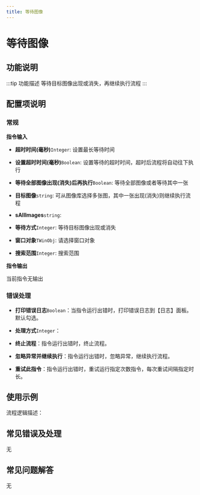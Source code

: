```yaml
---
title: 等待图像
---
```


# 等待图像

## 功能说明

:::tip 功能描述
等待目标图像出现或消失，再继续执行流程
:::

## 配置项说明

### 常规

**指令输入**

- **超时时间(毫秒)**`Integer`: 设置最长等待时间

- **设置超时时间(毫秒)**`Boolean`: 设置等待的超时时间，超时后流程将自动往下执行

- **等待全部图像出现(消失)后再执行**`Boolean`: 等待全部图像或者等待其中一张

- **目标图像**`string`: 可从图像库选择多张图，其中一张出现(消失)则继续执行流程

- **sAllImages**`string`: 

- **等待方式**`Integer`: 等待目标图像出现或消失

- **窗口对象**`TWinObj`: 请选择窗口对象

- **搜索范围**`Integer`: 搜索范围


**指令输出**

当前指令无输出

### 错误处理

- **打印错误日志**`Boolean`：当指令运行出错时，打印错误日志到【日志】面板。默认勾选。

- **处理方式**`Integer`：

 - **终止流程**：指令运行出错时，终止流程。

 - **忽略异常并继续执行**：指令运行出错时，忽略异常，继续执行流程。

 - **重试此指令**：指令运行出错时，重试运行指定次数指令，每次重试间隔指定时长。

## 使用示例

流程逻辑描述：

## 常见错误及处理

无

## 常见问题解答

无

